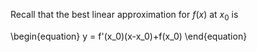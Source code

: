 Recall that the best linear approximation for $f(x)$ at $x_0$ is

\begin{equation}
y = f'(x_0)(x-x_0)+f(x_0)
\end{equation}